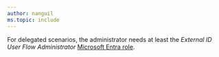 ```yaml
---
author: nanguil
ms.topic: include
---
```


For delegated scenarios, the administrator needs at least the *External ID User Flow Administrator* [Microsoft Entra role](/entra/identity/role-based-access-control/permissions-reference?toc=%2Fgraph%2Ftoc.json).
